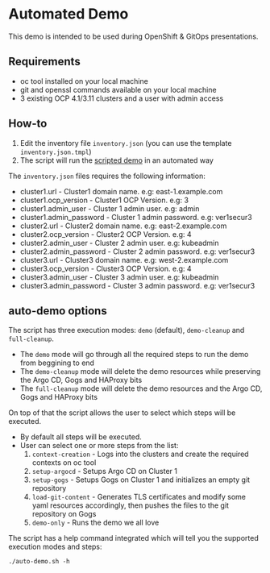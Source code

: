 # Automated Demo

This demo is intended to be used during OpenShift & GitOps presentations.

## Requirements

* oc tool installed on your local machine
* git and openssl commands available on your local machine
* 3 existing OCP 4.1/3.11 clusters and a user with admin access

## How-to

1. Edit the inventory file `inventory.json` (you can use the template `inventory.json.tmpl`)
2. The script will run the [scripted demo](./demo-script.md) in an automated way

The `inventory.json` files requires the following information:

* cluster1.url - Cluster1 domain name. e.g: east-1.example.com 
* cluster1.ocp_version - Cluster1 OCP Version. e.g: 3
* cluster1.admin_user - Cluster 1 admin user. e.g: admin
* cluster1.admin_password - Cluster 1 admin password. e.g: ver1secur3
* cluster2.url - Cluster2 domain name. e.g: east-2.example.com
* cluster2.ocp_version - Cluster2 OCP Version. e.g: 4
* cluster2.admin_user - Cluster 2 admin user. e.g: kubeadmin
* cluster2.admin_password - Cluster 2 admin password. e.g: ver1secur3
* cluster3.url - Cluster3 domain name. e.g: west-2.example.com
* cluster3.ocp_version - Cluster3 OCP Version. e.g: 4
* cluster3.admin_user - Cluster 3 admin user. e.g: kubeadmin
* cluster3.admin_password - Cluster 3 admin password. e.g: ver1secur3

## auto-demo options

The script has three execution modes: `demo` (default), `demo-cleanup` and `full-cleanup`.

  * The `demo` mode will go through all the required steps to run the demo from beggining to end
  * The `demo-cleanup` mode will delete the demo resources while preserving the Argo CD, Gogs and HAProxy bits
  * The `full-cleanup` mode will delete the demo resources and the Argo CD, Gogs and HAProxy bits

On top of that the script allows the user to select which steps will be executed.

  * By default all steps will be executed.
  * User can select one or more steps from the list:
    1. `context-creation` - Logs into the clusters and create the required contexts on oc tool
    2. `setup-argocd` - Setups Argo CD on Cluster 1
    3. `setup-gogs` - Setups Gogs on Cluster 1 and initializes an empty git repository
    4. `load-git-content` - Generates TLS certificates and modify some yaml resources accordingly, then pushes the files to the git repository on Gogs
    5. `demo-only` - Runs the demo we all love

The script has a help command integrated which will tell you the supported execution modes and steps:

```
./auto-demo.sh -h
```
